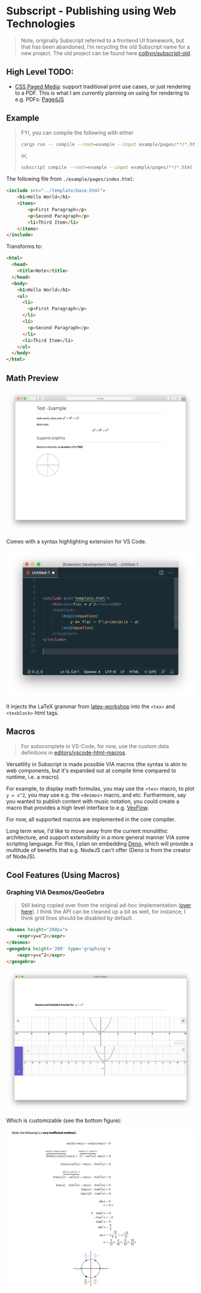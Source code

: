 # Subscript - Publishing using Web Technologies

> Note, originally Subscript referred to a frontend UI framework, but that has been abandoned, I’m recycling the old Subscript name for a new project. The old project can be found here [colbyn/subscript-old](https://github.com/colbyn/subscript-old).


## High Level TODO:

- [CSS Paged Media](https://www.w3.org/TR/css-page-3/): support traditional print use cases, or just rendering to a PDF. This is what I am currently planning on using for rendering to e.g. PDFs: [PagedJS](https://www.pagedjs.org)

## Example

> FYI, you can compile the following with either
> ```bash
> cargo run -- compile --root=example --input example/pages/**/*.html --output=example/output --trim pages
> ```
> or,
> ```bash
> subscript compile --root=example --input example/pages/**/*.html --output=example/output --trim pages
> ```

The following file from `./example/pages/index.html`:

```html
<include src="../template/base.html">
    <h1>Hello World</h1>
    <items>
        <p>First Paragraph</p>
        <p>Second Paragraph</p>
        <li>Third Item</li>
    </items>
</include>
```

Transforms to:

```html
<html>
  <head>
    <title>Note</title>
  </head>
  <body>
    <h1>Hello World</h1>
    <ul>
      <li>
        <p>First Paragraph</p>
      </li>
      <li>
        <p>Second Paragraph</p>
      </li>
      <li>Third Item</li>
    </ul>
  </body>
</html>
```

## Math Preview

![Preview](assets/preview.png)

Comes with a syntax highlighting extension for VS Code.

![VS-Code Preview](assets/preview-vscode-plugin.png)

It injects the LaTeX grammar from [latex-workshop](https://marketplace.visualstudio.com/items?itemName=James-Yu.latex-workshop) into the `<tex>` and `<texblock>` html tags. 

## Macros

> For autocomplete in VS-Code, for now, use the custom data definitions in [editors/vscode-html-macros](editors/vscode-html-macros/html-macros.json).

Versatility in Subscript is made possible VIA macros (the syntax is akin to web components, but it's expanded out at compile time compared to runtime, i.e. a macro).

For example, to display math formulas, you may use the `<tex>` macro, to plot `y = x^2`, you may use e.g. the `<desmos>` macro, and etc. Furthermore, say you wanted to publish content with music notation, you could create a macro that provides a high level interface to e.g. [VexFlow](https://www.vexflow.com/). 

For now, all supported macros are implemented in the core compiler.

Long term wise, I'd like to move away from the current monolithic architecture, and support extensibility in a more general manner VIA some scripting language. For this, I plan on embedding [Deno](https://github.com/denoland/deno), which will provide a multitude of benefits that e.g. NodeJS can't offer (Deno is from the creator of NodeJS).



## Cool Features (Using Macros)

### Graphing VIA Desmos/GeoGebra

> Still being copied over from the original ad-hoc implementation ([over here](https://github.com/colbyn/school-notes)). I think the API can be cleaned up a bit as well, for instance, I think grid lines should be disabled by default.

```html
<desmos height="200px">
    <expr>y=x^2</expr>
</desmos>
<geogebra height='200' type='graphing'>
    <expr>y=x^2</expr>
</geogebra>
```

![Graphing Example](assets/preview-graphing.png)

Which is customizable (see the bottom figure):

![Graphing Example](assets/preview-graphing-2.png)
